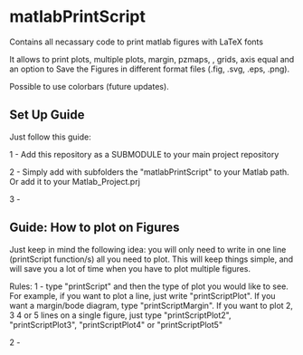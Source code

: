 # matlabPrintScript

Contains all necassary code to print matlab figures with LaTeX fonts

It allows to print plots, multiple plots, margin, pzmaps, , grids, axis equal and an option to Save the Figures in different format files (.fig, .svg, .eps, .png).

Possible to use colorbars (future updates).

## Set Up Guide

Just follow this guide:

1 - Add this repository as a SUBMODULE to your main project repository

2 - Simply add with subfolders the "matlabPrintScript" to your Matlab path. Or add it to your Matlab_Project.prj

3 - 


## Guide: How to plot on Figures

Just keep in mind the following idea: you will only need to write in one line (printScript function/s) all you need to plot. This will keep things simple, and will save you a lot of time when you have to plot multiple figures.

Rules:
1 - type "printScript" and then the type of plot you would like to see. For example, if you want to plot a line, just write "printScriptPlot". If you want a margin/bode diagram, type "printScriptMargin". If you want to plot 2, 3 4 or 5 lines on a single figure, just type "printScriptPlot2", "printScriptPlot3", "printScriptPlot4" or "printScriptPlot5"

2 - 
